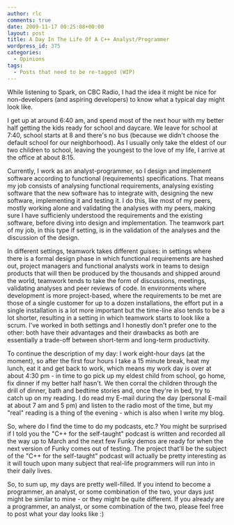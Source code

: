 ```yaml
---
author: rlc
comments: true
date: 2009-11-17 00:25:08+00:00
layout: post
title: A Day In The Life Of A C++ Analyst/Programmer
wordpress_id: 375
categories:
  - Opinions
tags:
  - Posts that need to be re-tagged (WIP)
---
```


While listening to Spark, on CBC Radio, I had the idea it might be nice for non-developers (and aspiring developers) to know what a typical day might look like.

<!--more-->

I get up at around 6:40 am, and spend most of the next hour with my better half getting the kids ready for school and daycare. We leave for school at 7:40, school starts at 8 and there's no bus (because we didn't choose the default school for our neighborhood). As I usually only take the eldest of our two children to school, leaving the youngest to the love of my life, I arrive at the office at about 8:15.

Currently, I work as an analyst-programmer, so I design and implement software according to functional (requirements) specifications. That means my job consists of analysing functional requirements, analysing existing software that the new software has to integrate with, designing the new software, implementing it and testing it. I do this, like most of my peers, mostly working alone and validating the analyses with my peers, making sure I have sufficienly understood the requirements and the existing software, before diving into design and implementation. The teamwork part of my job, in this type if setting, is in the validation of the analyses and the discussion of the design.

In different settings, teamwork takes different guises: in settings where there is a formal design phase in which functional requirements are hashed out, project managers and functional analysts work in teams to design products that will then be produced by the thousands and shipped around the world, teamwork tends to take the form of discussions, meetings, validating analyses and peer reviews of code. In environments where development is more project-based, where the requirements to be met are those of a single customer for up to a dozen installations, the effort put in a single installation is a lot more important but the time-line also tends to be a lot shorter, resulting in a setting in which teamwork starts to look like a scrum. I've worked in both settings and I honestly don't prefer one to the other: both have their advantages and their drawbacks as both are essentially a trade-off between short-term and long-term productivity.

To continue the description of my day: I work eight-hour days (at the moment), so after the first four hours I take a 15 minute break, heat my lunch, eat it and get back to work, which means my work day is over at about 4:30 pm - in time to go pick up my eldest child from school, go home, fix dinner if my better half hasn't. We then corral the children through the drill of dinner, bath and bedtime stories and, once they're in bed, try to catch up on my reading. I do read my E-mail during the day (personal E-mail at about 7 am and 5 pm) and listen to the radio most of the time, but my "real" reading is a thing of the evening - which is also when I write my blog.

So, where do I find the time to do my podcasts, etc.? You might be surprised if I told you the "C++ for the self-taught" podcast is written and recorded all the way up to March and the next few Funky demos are ready for when the next version of Funky comes out of testing. The project that'll be the subject of the "C++ for the self-taught" podcast will actually be pretty interesting as it will touch upon many subject that real-life programmers will run into in their daily lives.

So, to sum up, my days are pretty well-filled. If you intend to become a programmer, an analyst, or some combination of the two, your days just might be similar to mine - or they might be quite different. If you already are a programmer, an analyst, or some combination of the two, please feel free to post what your day looks like :)
